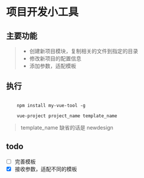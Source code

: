 # 项目开发小工具

## 主要功能

> * 创建新项目模块，复制相关的文件到指定的目录
> * 修改新项目的配置信息
> * 添加参数，适配模板

## 执行

```

    npm install my-vue-tool -g

    vue-project project_name template_name

```
> template_name 缺省的话是 newdesign

## todo

- [ ] 完善模板
- [x] 接收参数，适配不同的模板